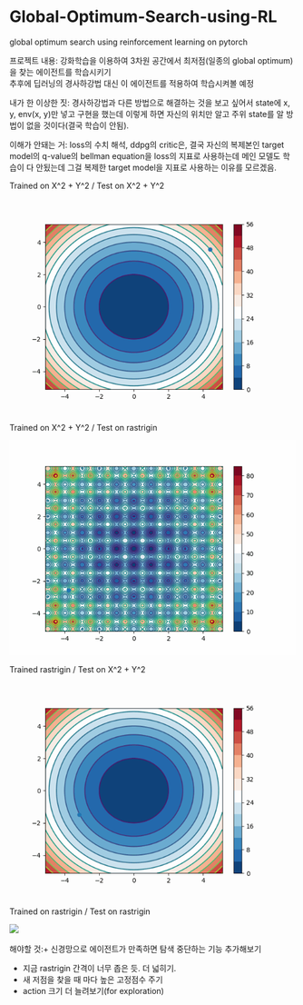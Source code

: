 # Global-Optimum-Search-using-RL
global optimum search using reinforcement learning on pytorch  

프로젝트 내용: 강화학습을 이용하여 3차원 공간에서 최저점(일종의 global optimum)을 찾는 에이전트를 학습시키기  
추후에 딥러닝의 경사하강법 대신 이 에이전트를 적용하여 학습시켜볼 예정  

내가 한 이상한 짓: 경사하강법과 다른 방법으로 해결하는 것을 보고 싶어서 state에 x, y, env(x, y)만 넣고
구현을 했는데 이렇게 하면 자신의 위치만 알고 주위 state를 알 방법이 없을 것이다(결국 학습이 안됨).  

이해가 안돼는 거: loss의 수치 해석, ddpg의 critic은, 결국 자신의 복제본인 target model의 q-value의 bellman equation을
loss의 지표로 사용하는데 메인 모델도 학습이 다 안됬는데 그걸 복제한 target model을 지표로 사용하는 이유를 모르겠음.  

Trained on X^2 + Y^2 / Test on X^2 + Y^2  

![](https://github.com/kyle1213/Global-Optimum-Search-using-RL/blob/main/gifs/env1%20env1.gif)

Trained on X^2 + Y^2 / Test on rastrigin  

![](https://github.com/kyle1213/Global-Optimum-Search-using-RL/blob/main/gifs/env1%20env2.gif)  


Trained rastrigin / Test on X^2 + Y^2  

![](https://github.com/kyle1213/Global-Optimum-Search-using-RL/blob/main/gifs/env2%20env1.gif)

Trained on rastrigin / Test on rastrigin  

![](https://github.com/kyle1213/Global-Optimum-Search-using-RL/blob/main/gifs/env2%20env2.gif)

해야할 것:+ 신경망으로 에이전트가 만족하면 탐색 중단하는 기능 추가해보기
+ 지금 rastrigin 간격이 너무 좁은 듯. 더 넓히기.
+ 새 저점을 찾을 때 마다 높은 고정점수 주기
+ action 크기 더 늘려보기(for exploration)

